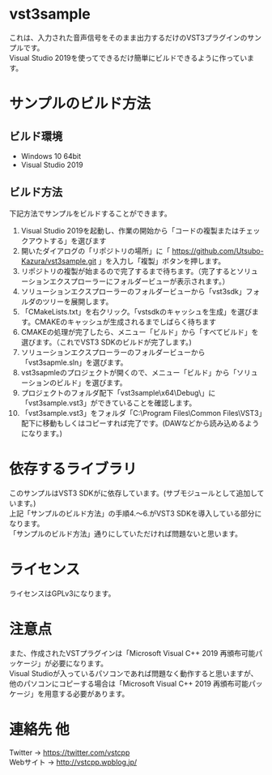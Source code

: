 # vst3sample
これは、入力された音声信号をそのまま出力するだけのVST3プラグインのサンプルです。  
Visual Studio 2019を使ってできるだけ簡単にビルドできるように作っています。

# サンプルのビルド方法
## ビルド環境
- Windows 10 64bit
- Visual Studio 2019

## ビルド方法
下記方法でサンプルをビルドすることができます。
1. Visual Studio 2019を起動し、作業の開始から「コードの複製またはチェックアウトする」を選びます
2. 開いたダイアログの「リポジトリの場所」に「 https://github.com/Utsubo-Kazura/vst3sample.git 」を入力し「複製」ボタンを押します。
3. リポジトリの複製が始まるので完了するまで待ちます。（完了するとソリューションエクスプローラーにフォルダービューが表示されます。）
4. ソリューションエクスプローラーのフォルダービューから「vst3sdk」フォルダのツリーを展開します。
5. 「CMakeLists.txt」を右クリック。「vstsdkのキャッシュを生成」を選びます。CMAKEのキャッシュが生成されるまでしばらく待ちます
6. CMAKEの処理が完了したら、メニュー「ビルド」から「すべてビルド」を選びます。（これでVST3 SDKのビルドが完了します。)
7. ソリューションエクスプローラーのフォルダービューから「vst3sapmle.sln」を選びます。
8. vst3sapmleのプロジェクトが開くので、メニュー「ビルド」から「ソリューションのビルド」を選びます。
9. プロジェクトのフォルダ配下「vst3sample\x64\Debug\」に「vst3sample.vst3」ができていることを確認します。
10. 「vst3sample.vst3」をフォルダ「C:\Program Files\Common Files\VST3」配下に移動もしくはコピーすれば完了です。(DAWなどから読み込めるようになります。)

# 依存するライブラリ
このサンプルはVST3 SDKがに依存しています。(サブモジュールとして追加しています。)  
上記「サンプルのビルド方法」の手順4.～6.がVST3 SDKを導入している部分になります。  
「サンプルのビルド方法」通りにしていただければ問題ないと思います。

# ライセンス
ライセンスはGPLv3になります。

# 注意点
また、作成されたVSTプラグインは「Microsoft Visual C++ 2019 再頒布可能パッケージ」が必要になります。  
Visual Studioが入っているパソコンであれば問題なく動作すると思いますが、他のパソコンにコピーする場合は「Microsoft Visual C++ 2019 再頒布可能パッケージ」を用意する必要があります。

# 連絡先 他
Twitter → https://twitter.com/vstcpp  
Webサイト → http://vstcpp.wpblog.jp/
